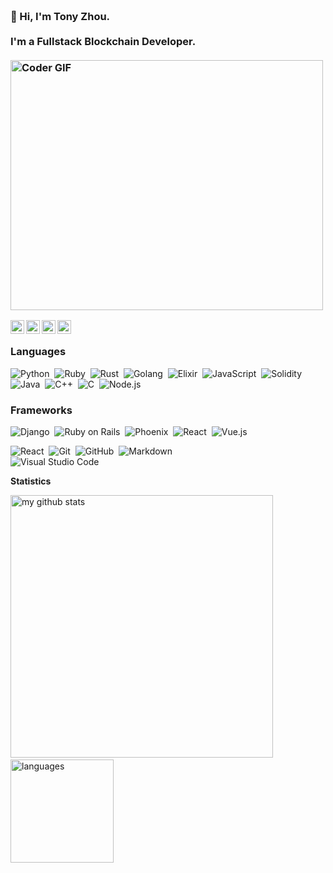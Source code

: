 <h3 align="left">
 <abc>
  <br>👋 Hi, I'm Tony Zhou.<br>
  <br> I'm a Fullstack Blockchain Developer. <br>
  <br>
    <img src="https://media.giphy.com/media/SWoSkN6DxTszqIKEqv/giphy.gif" alt="Coder GIF" width="500" height="400">
 </abc>
</h3>

<a href="https://discord.gg/AmnQrRtZ">
  <img align="left" alt="Tony's Discord" width="22px" src="https://cdn.jsdelivr.net/npm/simple-icons@v3/icons/discord.svg" />
</a>
<a href="https://twitter.com/tzhou_vue">
  <img align="left" alt="Tony | Twitter" width="22px" src="https://cdn.jsdelivr.net/npm/simple-icons@v3/icons/twitter.svg" />
</a>
<a href="https://www.linkedin.com/in/tonyzhouv">
  <img align="left" alt="Tony's LinkdeIN" width="22px" src="https://cdn.jsdelivr.net/npm/simple-icons@v3/icons/linkedin.svg" />
</a>
<a href="https://t.me/tzhouvue">
  <img align="left" alt="Tony's Telegram" width="22px" src="https://cdn.jsdelivr.net/npm/simple-icons@v3/icons/telegram.svg" />
</a>
<br>

### Languages

![Python](https://img.shields.io/badge/-Python-333333?style=flat&logo=python)&nbsp;
![Ruby](https://img.shields.io/badge/-Ruby-333333?style=flat&logo=Ruby&logoColor=FFA518)&nbsp;
![Rust](https://img.shields.io/badge/-Rust-333333?style=flat&logo=Rust&logoColor=FFA518)&nbsp;
![Golang](https://img.shields.io/badge/-Golang-333333?style=flat&logo=Go&logoColor=FFA518)&nbsp;
![Elixir](https://img.shields.io/badge/-Elixir-333333?style=flat&logo=Elixir&logoColor=FFA518)&nbsp;
![JavaScript](https://img.shields.io/badge/-JavaScript-333333?style=flat&logo=javascript)&nbsp;
![Solidity](https://img.shields.io/badge/-Solidity-333333?style=flat&logo=solidity)&nbsp;
![Java](https://img.shields.io/badge/-Java-333333?style=flat&logo=Java&logoColor=FFA518)&nbsp;
![C++](https://img.shields.io/badge/-C++-333333?style=flat&logo=C%2B%2B&logoColor=00599C)&nbsp;
![C](https://img.shields.io/badge/-C-333333?style=flat&logo=C&logoColor=A8B9CC)&nbsp;
![Node.js](https://img.shields.io/badge/-Node.js-333333?style=flat&logo=node.js)&nbsp;

### Frameworks

![Django](https://img.shields.io/badge/-Django-333333?style=flat&logo=Django&logoColor=FFA518)&nbsp;
![Ruby on Rails](https://img.shields.io/badge/-Ruby%20on%20Rails-333333?style=flat&logo=Ruby%20on%20Rails&logoColor=FFA518)&nbsp;
![Phoenix](https://img.shields.io/badge/-Phoneix-333333?style=flat&logo=Phoneix&logoColor=FFA518)&nbsp;
![React](https://img.shields.io/badge/-React-333333?style=flat&logo=python)&nbsp;
![Vue.js](https://img.shields.io/badge/-Vue.js-333333?style=flat&logo=Vue.js)&nbsp;

![React](https://img.shields.io/badge/-React-333333?style=flat&logo=react)&nbsp;
![Git](https://img.shields.io/badge/-Git-333333?style=flat&logo=git)&nbsp;
![GitHub](https://img.shields.io/badge/-GitHub-333333?style=flat&logo=github)&nbsp;
![Markdown](https://img.shields.io/badge/-Markdown-333333?style=flat&logo=markdown)\
![Visual Studio Code](https://img.shields.io/badge/-Visual%20Studio%20Code-333333?style=flat&logo=visual-studio-code&logoColor=007ACC)&nbsp;

<strong>Statistics</strong>
<br>

<!-- My GitHub stats with buefy theme ❤️ -->
<p align="left">
<img src="https://github-readme-stats.vercel.app/api?username=zt-vue&show_icons=true&theme=radical" alt="my github stats" width="420"/>&nbsp;<img src="https://github-readme-stats.vercel.app/api/top-langs/?username=zt-vue&layout=compact&theme=radical" alt="languages" height="165">
</p>
